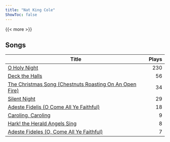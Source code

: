 ```yaml
---
title: "Nat King Cole"
ShowToc: false
---
```


{{< more >}}

## Songs
Title | Plays 
----- | -----: 
[O Holy Night](/songs/o-holy-night) | 230
[Deck the Halls](/songs/deck-the-halls) | 56
[The Christmas Song (Chestnuts Roasting On An Open Fire)](/songs/the-christmas-song-chestnuts-roasting-on-an-open-fire) | 34
[Silent Night](/songs/silent-night) | 29
[Adeste Fidelis (O Come All Ye Faithful)](/songs/adeste-fidelis-o-come-all-ye-faithful) | 18
[Caroling, Caroling](/songs/caroling-caroling) | 9
[Hark! the Herald Angels Sing](/songs/hark-the-herald-angels-sing) | 8
[Adeste Fideles (O, Come All Ye Faithful)](/songs/adeste-fideles-o-come-all-ye-faithful) | 7

